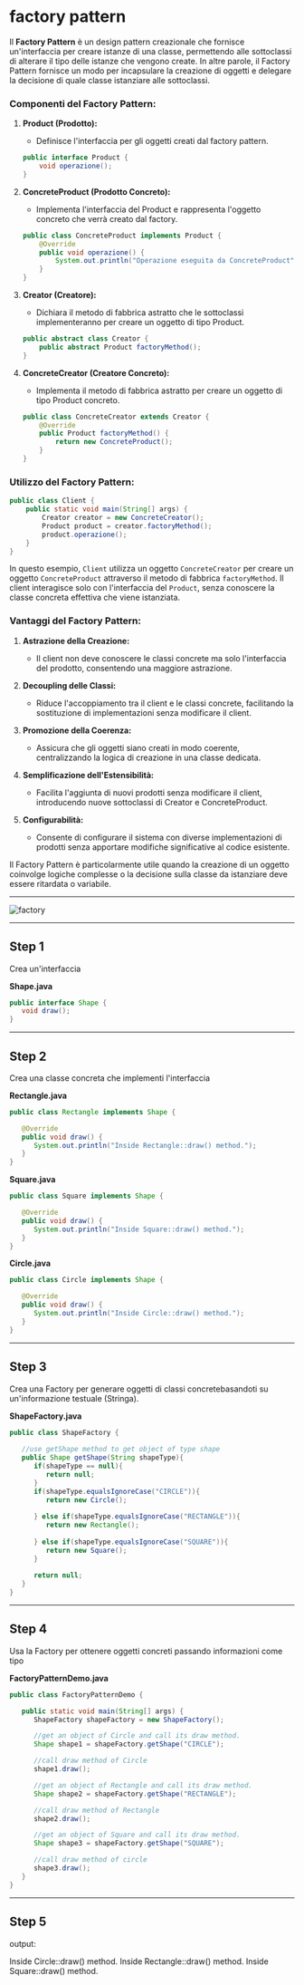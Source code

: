 # factory pattern

Il **Factory Pattern** è un design pattern creazionale che fornisce un'interfaccia per creare istanze di una classe, permettendo alle sottoclassi di alterare il tipo delle istanze che vengono create. In altre parole, il Factory Pattern fornisce un modo per incapsulare la creazione di oggetti e delegare la decisione di quale classe istanziare alle sottoclassi.

### Componenti del Factory Pattern:

1. **Product (Prodotto):**
   - Definisce l'interfaccia per gli oggetti creati dal factory pattern.

    ```java
    public interface Product {
        void operazione();
    }
    ```

2. **ConcreteProduct (Prodotto Concreto):**
   - Implementa l'interfaccia del Product e rappresenta l'oggetto concreto che verrà creato dal factory.

    ```java
    public class ConcreteProduct implements Product {
        @Override
        public void operazione() {
            System.out.println("Operazione eseguita da ConcreteProduct");
        }
    }
    ```

3. **Creator (Creatore):**
   - Dichiara il metodo di fabbrica astratto che le sottoclassi implementeranno per creare un oggetto di tipo Product.

    ```java
    public abstract class Creator {
        public abstract Product factoryMethod();
    }
    ```

4. **ConcreteCreator (Creatore Concreto):**
   - Implementa il metodo di fabbrica astratto per creare un oggetto di tipo Product concreto.

    ```java
    public class ConcreteCreator extends Creator {
        @Override
        public Product factoryMethod() {
            return new ConcreteProduct();
        }
    }
    ```

### Utilizzo del Factory Pattern:

```java
public class Client {
    public static void main(String[] args) {
        Creator creator = new ConcreteCreator();
        Product product = creator.factoryMethod();
        product.operazione();
    }
}
```

In questo esempio, `Client` utilizza un oggetto `ConcreteCreator` per creare un oggetto `ConcreteProduct` attraverso il metodo di fabbrica `factoryMethod`. Il client interagisce solo con l'interfaccia del `Product`, senza conoscere la classe concreta effettiva che viene istanziata.

### Vantaggi del Factory Pattern:

1. **Astrazione della Creazione:**
   - Il client non deve conoscere le classi concrete ma solo l'interfaccia del prodotto, consentendo una maggiore astrazione.

2. **Decoupling delle Classi:**
   - Riduce l'accoppiamento tra il client e le classi concrete, facilitando la sostituzione di implementazioni senza modificare il client.

3. **Promozione della Coerenza:**
   - Assicura che gli oggetti siano creati in modo coerente, centralizzando la logica di creazione in una classe dedicata.

4. **Semplificazione dell'Estensibilità:**
   - Facilita l'aggiunta di nuovi prodotti senza modificare il client, introducendo nuove sottoclassi di Creator e ConcreteProduct.

5. **Configurabilità:**
   - Consente di configurare il sistema con diverse implementazioni di prodotti senza apportare modifiche significative al codice esistente.

Il Factory Pattern è particolarmente utile quando la creazione di un oggetto coinvolge logiche complesse o la decisione sulla classe da istanziare deve essere ritardata o variabile.

---

![factory](https://raw.githubusercontent.com/maboglia/CorsoJava/master/appunti/img/factory_pattern_uml_diagram.jpeg)

---

## Step 1

Crea un'interfaccia

**Shape.java**
```java
public interface Shape {
   void draw();
}
```

---

## Step 2

Crea una classe concreta che implementi l'interfaccia

**Rectangle.java**

```java
public class Rectangle implements Shape {

   @Override
   public void draw() {
      System.out.println("Inside Rectangle::draw() method.");
   }
}
```

**Square.java**

```java
public class Square implements Shape {

   @Override
   public void draw() {
      System.out.println("Inside Square::draw() method.");
   }
}
```

**Circle.java**

```java
public class Circle implements Shape {

   @Override
   public void draw() {
      System.out.println("Inside Circle::draw() method.");
   }
}
```

---

## Step 3

Crea una Factory per generare oggetti di classi concretebasandoti su un'informazione testuale (Stringa).

**ShapeFactory.java**

```java
public class ShapeFactory {
	
   //use getShape method to get object of type shape 
   public Shape getShape(String shapeType){
      if(shapeType == null){
         return null;
      }		
      if(shapeType.equalsIgnoreCase("CIRCLE")){
         return new Circle();
         
      } else if(shapeType.equalsIgnoreCase("RECTANGLE")){
         return new Rectangle();
         
      } else if(shapeType.equalsIgnoreCase("SQUARE")){
         return new Square();
      }
      
      return null;
   }
}
```

---

## Step 4

Usa la Factory per ottenere oggetti concreti passando informazioni come tipo


**FactoryPatternDemo.java**

```java
public class FactoryPatternDemo {

   public static void main(String[] args) {
      ShapeFactory shapeFactory = new ShapeFactory();

      //get an object of Circle and call its draw method.
      Shape shape1 = shapeFactory.getShape("CIRCLE");

      //call draw method of Circle
      shape1.draw();

      //get an object of Rectangle and call its draw method.
      Shape shape2 = shapeFactory.getShape("RECTANGLE");

      //call draw method of Rectangle
      shape2.draw();

      //get an object of Square and call its draw method.
      Shape shape3 = shapeFactory.getShape("SQUARE");

      //call draw method of circle
      shape3.draw();
   }
}
```

---

## Step 5

output:

Inside Circle::draw() method.
Inside Rectangle::draw() method.
Inside Square::draw() method.
